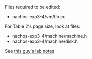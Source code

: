 
Files required to be edited:

* nachos-exp3-4/vm/tlb.cc

For Table 2's page size, look at files:

* nachos-exp3-4/machine/machine.h
* nachos-exp3-4/machine/disk.h

See [this guy's lab notes](https://github.com/shengjie98/OS-Lab-notes#exp4)
